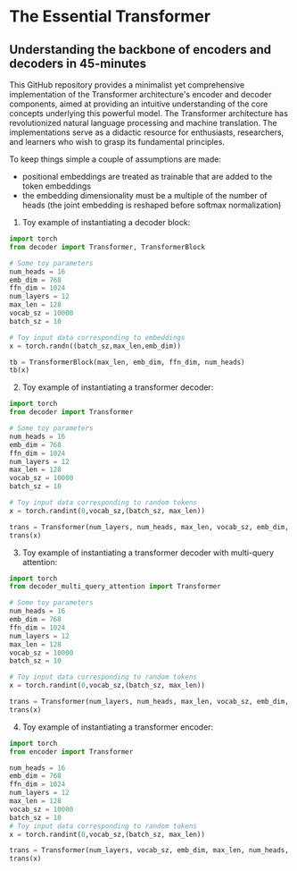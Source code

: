 # The Essential Transformer
## Understanding the backbone of encoders and decoders in 45-minutes

This GitHub repository provides a minimalist yet comprehensive implementation of the Transformer architecture's encoder and decoder components, aimed at providing an intuitive understanding of the core concepts underlying this powerful model. The Transformer architecture has revolutionized natural language processing and machine translation. The implementations serve as a didactic resource for enthusiasts, researchers, and learners who wish to grasp its fundamental principles. 

To keep things simple a couple of assumptions are made:
* positional embeddings are treated as trainable that are added to the token embeddings
* the embedding dimensionality must be a multiple of the number of heads (the joint embedding is reshaped before softmax normalization)


1. Toy example of instantiating a decoder block:

```python
import torch
from decoder import Transformer, TransformerBlock

# Some toy parameters
num_heads = 16
emb_dim = 768
ffn_dim = 1024
num_layers = 12
max_len = 128
vocab_sz = 10000
batch_sz = 10

# Toy input data corresponding to embeddings
x = torch.randn((batch_sz,max_len,emb_dim))

tb = TransformerBlock(max_len, emb_dim, ffn_dim, num_heads)
tb(x)
```
2. Toy example of instantiating a transformer decoder:
```python
import torch
from decoder import Transformer

# Some toy parameters
num_heads = 16
emb_dim = 768
ffn_dim = 1024
num_layers = 12
max_len = 128
vocab_sz = 10000
batch_sz = 10

# Toy input data corresponding to random tokens
x = torch.randint(0,vocab_sz,(batch_sz, max_len))

trans = Transformer(num_layers, num_heads, max_len, vocab_sz, emb_dim, ffn_dim)
trans(x)
```

3. Toy example of instantiating a transformer decoder with multi-query attention:
```python
import torch
from decoder_multi_query_attention import Transformer

# Some toy parameters
num_heads = 16
emb_dim = 768
ffn_dim = 1024
num_layers = 12
max_len = 128
vocab_sz = 10000
batch_sz = 10

# Toy input data corresponding to random tokens
x = torch.randint(0,vocab_sz,(batch_sz, max_len))

trans = Transformer(num_layers, num_heads, max_len, vocab_sz, emb_dim, ffn_dim)
trans(x)
```

4. Toy example of instantiating a transformer encoder:
```python
import torch
from encoder import Transformer

num_heads = 16
emb_dim = 768
ffn_dim = 1024
num_layers = 12
max_len = 128
vocab_sz = 10000
batch_sz = 10
# Toy input data corresponding to random tokens
x = torch.randint(0,vocab_sz,(batch_sz, max_len))

trans = Transformer(num_layers, vocab_sz, emb_dim, max_len, num_heads, ffn_dim)
trans(x)
```
